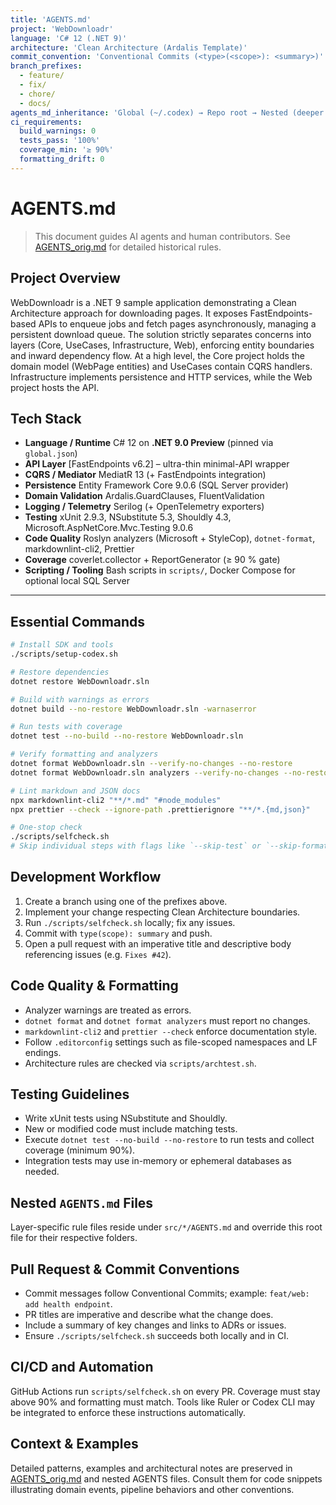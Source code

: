 ```yaml
---
title: 'AGENTS.md'
project: 'WebDownloadr'
language: 'C# 12 (.NET 9)'
architecture: 'Clean Architecture (Ardalis Template)'
commit_convention: 'Conventional Commits (<type>(<scope>): <summary>)'
branch_prefixes:
  - feature/
  - fix/
  - chore/
  - docs/
agents_md_inheritance: 'Global (~/.codex) → Repo root → Nested (deeper overrides parent)'
ci_requirements:
  build_warnings: 0
  tests_pass: '100%'
  coverage_min: '≥ 90%'
  formatting_drift: 0
---
```


# AGENTS.md

> This document guides AI agents and human contributors. See [AGENTS_orig.md](AGENTS_orig.md) for detailed historical rules.

## Project Overview

WebDownloadr is a .NET 9 sample application demonstrating a Clean Architecture approach for downloading pages. It exposes
FastEndpoints-based APIs to enqueue jobs and fetch pages asynchronously, managing a persistent download queue. The solution strictly
separates concerns into layers (Core, UseCases, Infrastructure, Web), enforcing entity boundaries and inward dependency flow. At a high
level, the Core project holds the domain model (WebPage entities) and UseCases contain CQRS handlers. Infrastructure implements persistence
and HTTP services, while the Web project hosts the API.

## Tech Stack

- **Language / Runtime**  C# 12 on **.NET 9.0 Preview** (pinned via `global.json`)
- **API Layer**  [FastEndpoints v6.2] – ultra-thin minimal-API wrapper
- **CQRS / Mediator**  MediatR 13 (+ FastEndpoints integration)
- **Persistence**  Entity Framework Core 9.0.6 (SQL Server provider)
- **Domain Validation**  Ardalis.GuardClauses, FluentValidation
- **Logging / Telemetry**  Serilog (+ OpenTelemetry exporters)
- **Testing**  xUnit 2.9.3, NSubstitute 5.3, Shouldly 4.3, Microsoft.AspNetCore.Mvc.Testing 9.0.6
- **Code Quality**  Roslyn analyzers (Microsoft + StyleCop), `dotnet-format`, markdownlint-cli2, Prettier
- **Coverage**  coverlet.collector + ReportGenerator (≥ 90 % gate)
- **Scripting / Tooling**  Bash scripts in `scripts/`, Docker Compose for optional local SQL Server

---

## Essential Commands

```bash
# Install SDK and tools
./scripts/setup-codex.sh

# Restore dependencies
dotnet restore WebDownloadr.sln

# Build with warnings as errors
dotnet build --no-restore WebDownloadr.sln -warnaserror

# Run tests with coverage
dotnet test --no-build --no-restore WebDownloadr.sln

# Verify formatting and analyzers
dotnet format WebDownloadr.sln --verify-no-changes --no-restore
dotnet format WebDownloadr.sln analyzers --verify-no-changes --no-restore

# Lint markdown and JSON docs
npx markdownlint-cli2 "**/*.md" "#node_modules"
npx prettier --check --ignore-path .prettierignore "**/*.{md,json}"

# One-stop check
./scripts/selfcheck.sh
# Skip individual steps with flags like `--skip-test` or `--skip-format` if needed
```

## Development Workflow

1. Create a branch using one of the prefixes above.
2. Implement your change respecting Clean Architecture boundaries.
3. Run `./scripts/selfcheck.sh` locally; fix any issues.
4. Commit with `type(scope): summary` and push.
5. Open a pull request with an imperative title and descriptive body referencing issues (e.g. `Fixes #42`).

## Code Quality & Formatting

- Analyzer warnings are treated as errors.
- `dotnet format` and `dotnet format analyzers` must report no changes.
- `markdownlint-cli2` and `prettier --check` enforce documentation style.
- Follow `.editorconfig` settings such as file-scoped namespaces and LF endings.
- Architecture rules are checked via `scripts/archtest.sh`.

## Testing Guidelines

- Write xUnit tests using NSubstitute and Shouldly.
- New or modified code must include matching tests.
- Execute `dotnet test --no-build --no-restore` to run tests and collect coverage (minimum 90%).
- Integration tests may use in-memory or ephemeral databases as needed.

## Nested `AGENTS.md` Files

Layer-specific rule files reside under `src/*/AGENTS.md` and override this root file for their respective folders.

## Pull Request & Commit Conventions

- Commit messages follow Conventional Commits; example: `feat/web: add health endpoint`.
- PR titles are imperative and describe what the change does.
- Include a summary of key changes and links to ADRs or issues.
- Ensure `./scripts/selfcheck.sh` succeeds both locally and in CI.

## CI/CD and Automation

GitHub Actions run `scripts/selfcheck.sh` on every PR. Coverage must stay above 90% and formatting must match. Tools like Ruler or Codex CLI
may be integrated to enforce these instructions automatically.

## Context & Examples

Detailed patterns, examples and architectural notes are preserved in [AGENTS_orig.md](AGENTS_orig.md) and nested AGENTS files. Consult them
for code snippets illustrating domain events, pipeline behaviors and other conventions.
